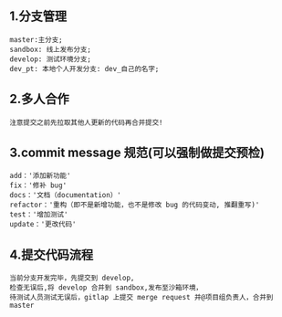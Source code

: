 ## 1.分支管理

    master:主分支;
    sandbox: 线上发布分支;
    develop: 测试环境分支;
    dev_pt: 本地个人开发分支: dev_自己的名字;

## 2.多人合作

    注意提交之前先拉取其他人更新的代码再合并提交!

## 3.commit message 规范(可以强制做提交预检)

    add：'添加新功能'
    fix：'修补 bug'
    docs：'文档（documentation）'
    refactor：'重构（即不是新增功能，也不是修改 bug 的代码变动, 推翻重写)'
    test：'增加测试'
    update：'更改代码'

## 4.提交代码流程

    当前分支开发完毕，先提交到 develop,
    检查无误后,将 develop 合并到 sandbox,发布至沙箱环境，
    待测试人员测试无误后，gitlap 上提交 merge request 并@项目组负责人，合并到 master
